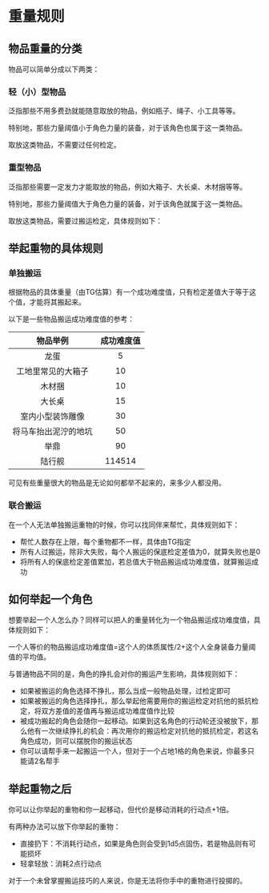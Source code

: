 # 重量规则

## 物品重量的分类

物品可以简单分成以下两类：

### 轻（小）型物品

泛指那些不用多费劲就能随意取放的物品，例如瓶子、绳子、小工具等等。

特别地，那些力量阈值小于角色力量的装备，对于该角色也属于这一类物品。

取放这类物品，不需要过任何检定。

### 重型物品

泛指那些需要一定发力才能取放的物品，例如大箱子、大长桌、木材捆等等。

特别地，那些力量阈值大于角色力量的装备，对于该角色就属于这一类物品。

取放这类物品，需要过搬运检定，具体规则如下：

## 举起重物的具体规则

### 单独搬运

根据物品的具体重量（由TG估算）有一个成功难度值，只有检定差值大于等于这个值，才能将其搬起来。

以下是一些物品搬运成功难度值的参考：

物品举例|成功难度值
:--:|:--:
龙蛋|5
工地里常见的大箱子|10
木材捆|10
大长桌|15
室内小型装饰雕像|30
将马车抬出泥泞的地坑|50
举鼎|90
陆行舰|114514

可见有些重量很大的物品是无论如何都举不起来的，来多少人都没用。

### 联合搬运

在一个人无法单独搬运重物的时候，你可以找同伴来帮忙，具体规则如下：

* 帮忙人数存在上限，每个重物都不一样，具体由TG指定
* 所有人过搬运，除非大失败，每个人搬运的保底检定差值为0，就算失败也是0
* 将所有人的保底检定差值累加，若总值大于物品搬运成功难度值，就算搬运成功

## 如何举起一个角色

想要举起一个人怎么办？同样可以把人的重量转化为一个物品搬运成功难度值，具体规则如下：

一个人等价的物品搬运成功难度值=这个人的体质属性/2+这个人全身装备力量阈值的平均值。

与普通物品不同的是，角色的挣扎会对你的搬运产生影响，具体规则如下：

* 如果被搬运的角色选择不挣扎，那么当成一般物品处理，过检定即可
* 如果被搬运的角色选择挣扎，那么举起他需要用你的搬运检定对抗他的抵抗检定，将双方差值的差值再与搬运成功难度值作比较
* 被成功搬起的角色会随你一起移动。如果到这名角色的行动轮还没被放下，那么他有一次继续挣扎的机会：再次用你的搬运检定对抗他的抵抗检定，若这名角色成功，则可以摆脱你的搬运状态
* 你可以请帮手来一起搬运一个人，但对于一个占地1格的角色来说，你最多只能请2名帮手

## 举起重物之后

你可以让你举起的重物和你一起移动，但代价是移动消耗的行动点+1倍。

有两种办法可以放下你举起的重物：

* 直接扔下：不消耗行动点，如果是角色则会受到1d5点固伤，若是物品则有可能损坏
* 轻拿轻放：消耗2点行动点

对于一个未曾掌握搬运技巧的人来说，你是无法将你手中的重物进行投掷的。